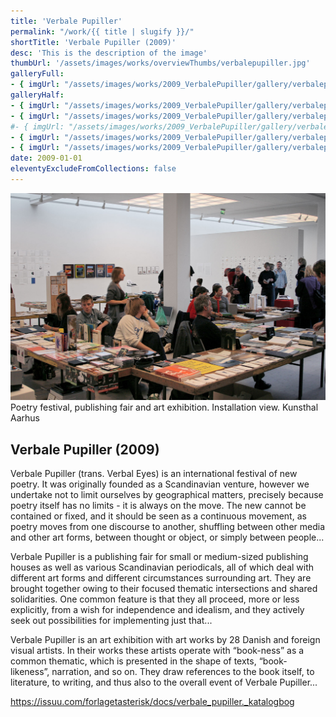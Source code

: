 ```yaml
---
title: 'Verbale Pupiller'
permalink: "/work/{{ title | slugify }}/"
shortTitle: 'Verbale Pupiller (2009)'
desc: 'This is the description of the image'
thumbUrl: '/assets/images/works/overviewThumbs/verbalepupiller.jpg'
galleryFull:
- { imgUrl: "/assets/images/works/2009_VerbalePupiller/gallery/verbalep09_11.jpg", caption: "" }
galleryHalf:
- { imgUrl: "/assets/images/works/2009_VerbalePupiller/gallery/verbalep09_6.jpg", caption: "" }
- { imgUrl: "/assets/images/works/2009_VerbalePupiller/gallery/verbalep09_8.jpg", caption: "" }
#- { imgUrl: "/assets/images/works/2009_VerbalePupiller/gallery/verbalep09_9.jpg", caption: "" }
- { imgUrl: "/assets/images/works/2009_VerbalePupiller/gallery/verbalepupiller.jpg", caption: "" }
- { imgUrl: "/assets/images/works/2009_VerbalePupiller/gallery/verbalepupiller_2.jpg", caption: "" }
date: 2009-01-01
eleventyExcludeFromCollections: false
---
```



<div class="Grid Grid--gutters Grid--full large-Grid--fit">
  <div class="Grid-cell">
    <img src='/assets/images/works/2009_VerbalePupiller/Verbale_big.jpg'/>
    <div class="caption">Poetry festival, publishing fair and art exhibition. Installation view. Kunsthal Aarhus</div>
  </div>
</div>
<div class="Grid Grid--gutters Grid--full large-Grid--fit">
  <div class="Grid-cell">
    <div class='headerGroup'>
      <h2>Verbale Pupiller (2009)</h2>
      <!-- <h3>Poetry festival, publishing fair and art exhibition</h3> -->
    </div>
  </div>
</div>
<div class="Grid Grid--gutters Grid--full large-Grid--fit">
  <div class="Grid-cell">
    <p>Verbale Pupiller (trans. Verbal Eyes) is an international festival of new poetry. It was originally founded as a Scandinavian venture, however we undertake not to limit ourselves by geographical matters, precisely because poetry itself has no limits - it is always on the move. The new cannot be contained or fixed, and it should be seen as a continuous movement, as poetry moves from one discourse to another, shuffling between other media and other art forms, between thought or object, or simply between people...</p>
    <p>Verbale Pupiller is a publishing fair for small or medium-sized publishing houses as well as various Scandinavian periodicals, all of which deal with different art forms and different circumstances surrounding art. They are brought together owing to their focused thematic intersections and shared solidarities. One common feature is that they all proceed, more or less explicitly, from a wish for independence and idealism, and they actively seek out possibilities for implementing just that...</p>
  </div>
  <div class="Grid-cell">
    <p>Verbale Pupiller is an art exhibition with art works by 28 Danish and foreign visual artists. In their works these artists operate with “book-ness” as a common thematic, which is presented in the shape of texts, “book-likeness”, narration, and so on. They draw references to the book itself, to literature, to writing, and thus also to the overall event of Verbale Pupiller...</p>
    <!-- <p><a href="https://verbalepupiller.dk" target="_blank">verbalepupiller.dk</a></p> -->
    <p><a href="https://issuu.com/forlagetasterisk/docs/verbale_pupiller._katalogbog" target="_blank">https://issuu.com/forlagetasterisk/docs/verbale_pupiller._katalogbog</a></p>
  </div>      
</div>